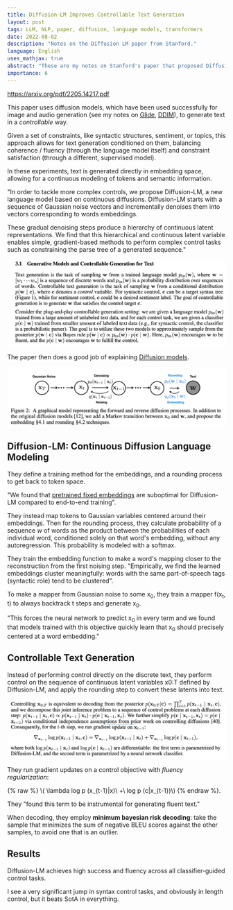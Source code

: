```yaml
---
title: Diffusion-LM Improves Controllable Text Generation
layout: post
tags: LLM, NLP, paper, diffusion, language models, transformers
date: 2022-08-02
description: "Notes on the Diffusion LM paper from Stanford."
language: English
uses_mathjax: true
abstract: "These are my notes on Stanford's paper that proposed Diffusion models for Language Generation."
importance: 6
---
```


<https://arxiv.org/pdf/2205.14217.pdf>


This paper uses diffusion models, which have been used successfully for image and audio generation (see my notes on [Glide](/wiki-articles/machine-learning/glide), [DDIM](/wiki-articles/machine-learning/ddim)), to generate text in a *controllable* way. 

Given a set of constraints, like syntactic structures, sentiment, or topics, this approach allows for text generation conditioned on them, balancing coherence / fluency (through the language model itself) and constraint satisfaction (through a different, supervised model).

In these experiments, text is generated directly in embedding space, allowing for a continuous modeling of tokens and semantic information.

"In order to tackle more complex controls, we propose Diffusion-LM, a new language model based on continuous diffusions. Diffusion-LM starts with a sequence of Gaussian noise vectors and incrementally denoises them into vectors corresponding to words embeddings.

These gradual denoising steps produce a hierarchy of continuous latent representations. We find that this hierarchical and continuous latent variable enables simple, gradient-based methods to perform complex control tasks such as constraining the parse tree of a generated sequence."

![](image/diffusion-lm1.png)

The paper then does a good job of explaining [Diffusion models](/wiki-articles/machine-learning/glide).

![](image/diffusion-lm2.png)

## Diffusion-LM: Continuous Diffusion Language Modeling

They define a training method for the embeddings, and a rounding process to get back to token space.

"We found that [pretrained fixed embeddings](/wiki-articles/machine-learning/deep-learning-NLP#word2vec) are suboptimal for Diffusion-LM compared to end-to-end training". 

They instead map tokens to Gaussian variables centered around their embeddings. Then for the rounding process, they calculate probability of a sequence *w* of words as the product between the probabilities of each individual word, conditioned solely on that word's embedding, without any autoregression. This probability is modeled with a softmax.

They train the embedding function to make a word's mapping closer to the reconstruction from the first noising step. "Empirically, we find the learned embeddings cluster meaningfully: words with the same part-of-speech tags (syntactic role) tend to be clustered".

To make a mapper from Gaussian noise to some x<sub>0</sub>, they train a mapper f(x<sub>t</sub>, t) to always backtrack t steps and generate x<sub>0</sub>.

"This forces the neural network to predict x<sub>0</sub> in every term and we found that models trained with this objective quickly learn that x<sub>0</sub> should precisely centered at a word embedding."

## Controllable Text Generation

Instead of performing control directly on the discrete text, they perform control on the sequence of continuous latent variables x0:T defined by Diffusion-LM, and apply the rounding step to convert these latents into text.

![](image/diffusion-lm3.png)

They run gradient updates on a control objective with *fluency regularization*:

{% raw %} \\\( \lambda log p (x_{t-1}\|x)\ +\ log p (c\|x_{t-1})\\\) {% endraw %}.

They "found this term to be instrumental for generating fluent text."

When decoding, they employ **minimum bayesian risk decoding**: take the sample that minimizes the sum of negative BLEU scores against the other samples, to avoid one that is an outlier.


## Results

Diffusion-LM achieves high success and fluency across all classifier-guided control tasks. 

I see a very significant jump in syntax control tasks, and obviously in length control, but it beats SotA in everything.


